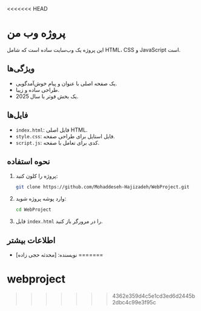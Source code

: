 <<<<<<< HEAD
# پروژه وب من
این پروژه یک وب‌سایت ساده است که شامل HTML، CSS و JavaScript است.

## ویژگی‌ها
- یک صفحه اصلی با عنوان و پیام خوش‌آمدگویی.
- طراحی ساده و زیبا.
- یک بخش فوتر با سال 2025.

## فایل‌ها
- `index.html`: فایل اصلی HTML.
- `style.css`: فایل استایل برای طراحی صفحه.
- `script.js`: کدی برای تعامل با صفحه.

## نحوه استفاده
1. پروژه را کلون کنید:
   ```bash
   git clone https://github.com/Mohaddeseh-Hajizadeh/WebProject.git
   ```
2. وارد پوشه پروژه شوید:
   ```bash
   cd WebProject
   ```
3. فایل `index.html` را در مرورگر باز کنید.

## اطلاعات بیشتر
- نویسنده: [محدثه حجی زاده]
=======
# webproject

>>>>>>> 4362e359d4c5e1cd3ed6d2445b2dbc4c99e3f95c
